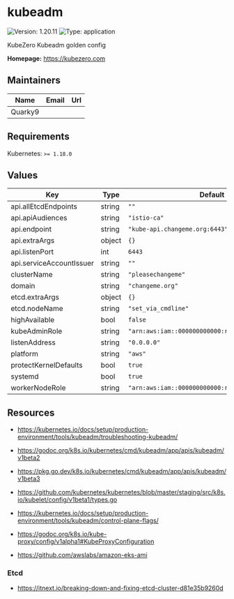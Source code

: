 # kubeadm

![Version: 1.20.11](https://img.shields.io/badge/Version-1.20.11-informational?style=flat-square) ![Type: application](https://img.shields.io/badge/Type-application-informational?style=flat-square)

KubeZero Kubeadm golden config

**Homepage:** <https://kubezero.com>

## Maintainers

| Name | Email | Url |
| ---- | ------ | --- |
| Quarky9 |  |  |

## Requirements

Kubernetes: `>= 1.18.0`

## Values

| Key | Type | Default | Description |
|-----|------|---------|-------------|
| api.allEtcdEndpoints | string | `""` |  |
| api.apiAudiences | string | `"istio-ca"` |  |
| api.endpoint | string | `"kube-api.changeme.org:6443"` |  |
| api.extraArgs | object | `{}` |  |
| api.listenPort | int | `6443` |  |
| api.serviceAccountIssuer | string | `""` |  |
| clusterName | string | `"pleasechangeme"` |  |
| domain | string | `"changeme.org"` |  |
| etcd.extraArgs | object | `{}` |  |
| etcd.nodeName | string | `"set_via_cmdline"` |  |
| highAvailable | bool | `false` |  |
| kubeAdminRole | string | `"arn:aws:iam::000000000000:role/KubernetesNode"` |  |
| listenAddress | string | `"0.0.0.0"` |  |
| platform | string | `"aws"` |  |
| protectKernelDefaults | bool | `true` |  |
| systemd | bool | `true` |  |
| workerNodeRole | string | `"arn:aws:iam::000000000000:role/KubernetesNode"` |  |

## Resources

- https://kubernetes.io/docs/setup/production-environment/tools/kubeadm/troubleshooting-kubeadm/
- https://godoc.org/k8s.io/kubernetes/cmd/kubeadm/app/apis/kubeadm/v1beta2
- https://pkg.go.dev/k8s.io/kubernetes/cmd/kubeadm/app/apis/kubeadm/v1beta3
- https://github.com/kubernetes/kubernetes/blob/master/staging/src/k8s.io/kubelet/config/v1beta1/types.go
- https://kubernetes.io/docs/setup/production-environment/tools/kubeadm/control-plane-flags/
- https://godoc.org/k8s.io/kube-proxy/config/v1alpha1#KubeProxyConfiguration

- https://github.com/awslabs/amazon-eks-ami

### Etcd
- https://itnext.io/breaking-down-and-fixing-etcd-cluster-d81e35b9260d

